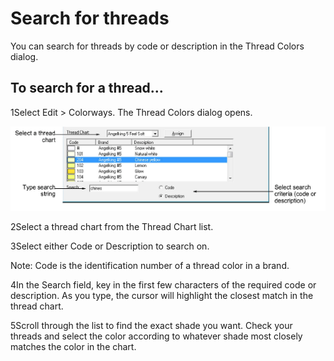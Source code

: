 # Search for threads

You can search for threads by code or description in the Thread Colors dialog.

## To search for a thread...

1Select Edit > Colorways. The Thread Colors dialog opens.

![ThreadColorsSearch.png](assets/ThreadColorsSearch.png)

2Select a thread chart from the Thread Chart list.

3Select either Code or Description to search on.

Note: Code is the identification number of a thread color in a brand.

4In the Search field, key in the first few characters of the required code or description. As you type, the cursor will highlight the closest match in the thread chart.

5Scroll through the list to find the exact shade you want. Check your threads and select the color according to whatever shade most closely matches the color in the chart.
